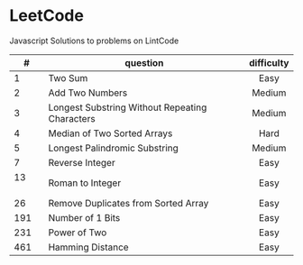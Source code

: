 # LeetCode
Javascript Solutions to problems on LintCode

| #        | question                                          |  difficulty  |
| -------- |      ----------------------------                 | :---------:  |
| 1        | Two Sum                                           | Easy         |
| 2        | Add Two Numbers                                   | Medium       |
| 3        | Longest Substring Without Repeating Characters    | Medium       |
| 4        | Median of Two Sorted Arrays                       | Hard         |
| 5        | Longest Palindromic Substring                     | Medium       |
| 7        | Reverse Integer                                   | Easy         |
| 13       | Roman to Integer                                  | Easy         |
| 26       | Remove Duplicates from Sorted Array               | Easy         |
| 191      | Number of 1 Bits                                  | Easy         |
| 231      | Power of Two                                      | Easy         |
| 461      | Hamming Distance                                  | Easy         |
